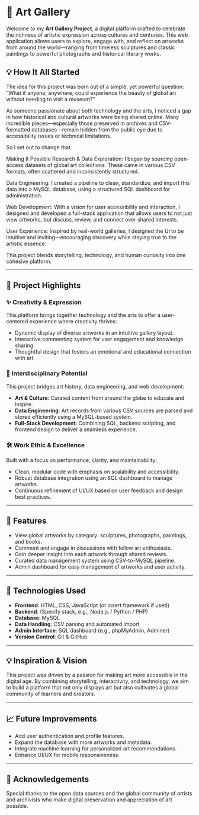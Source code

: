 

# 🎨  Art Gallery

Welcome to my **Art Gallery Project**, a digital platform crafted to celebrate the richness of artistic expression across cultures and centuries. This web application allows users to explore, engage with, and reflect on artworks from around the world—ranging from timeless sculptures and classic paintings to powerful photographs and historical literary works.

## 💡 How It All Started
The idea for this project was born out of a simple, yet powerful question:
“What if anyone, anywhere, could experience the beauty of global art without needing to visit a museum?”

As someone passionate about both technology and the arts, I noticed a gap in how historical and cultural artworks were being shared online. Many incredible pieces—especially those preserved in archives and CSV-formatted databases—remain hidden from the public eye due to accessibility issues or technical limitations.

So I set out to change that.

Making It Possible
Research & Data Exploration: I began by sourcing open-access datasets of global art collections. These came in various CSV formats, often scattered and inconsistently structured.

Data Engineering: I created a pipeline to clean, standardize, and import this data into a MySQL database, using a structured SQL dashboard for administration.

Web Development: With a vision for user accessibility and interaction, I designed and developed a full-stack application that allows users to not just view artworks, but discuss, review, and connect over shared interests.

User Experience: Inspired by real-world galleries, I designed the UI to be intuitive and inviting—encouraging discovery while staying true to the artistic essence.

This project blends storytelling, technology, and human curiosity into one cohesive platform.

---

## 🌟 Project Highlights

### ✨ Creativity & Expression
This platform brings together technology and the arts to offer a user-centered experience where creativity thrives:
- Dynamic display of diverse artworks in an intuitive gallery layout.
- Interactive commenting system for user engagement and knowledge sharing.
- Thoughtful design that fosters an emotional and educational connection with art.

### 🔗 Interdisciplinary Potential
This project bridges art history, data engineering, and web development:
- **Art & Culture**: Curated content from around the globe to educate and inspire.
- **Data Engineering**: Art records from various CSV sources are parsed and stored efficiently using a MySQL-based system.
- **Full-Stack Development**: Combining SQL, backend scripting, and frontend design to deliver a seamless experience.

### 🛠️ Work Ethic & Excellence
Built with a focus on performance, clarity, and maintainability:
- Clean, modular code with emphasis on scalability and accessibility.
- Robust database integration using an SQL dashboard to manage artworks.
- Continuous refinement of UI/UX based on user feedback and design best practices.

---

## 🚀 Features

- View global artworks by category: sculptures, photographs, paintings, and books.
- Comment and engage in discussions with fellow art enthusiasts.
- Gain deeper insight into each artwork through shared reviews.
- Curated data management system using CSV-to-MySQL pipeline.
- Admin dashboard for easy management of artworks and user activity.

---

## 🧠 Technologies Used

- **Frontend**: HTML, CSS, JavaScript (or insert framework if used)
- **Backend**: (Specify stack, e.g., Node.js / Python / PHP)
- **Database**: MySQL
- **Data Handling**: CSV parsing and automated import
- **Admin Interface**: SQL dashboard (e.g., phpMyAdmin, Adminer)
- **Version Control**: Git & GitHub

---

## 💡 Inspiration & Vision

This project was driven by a passion for making art more accessible in the digital age. By combining storytelling, interactivity, and technology, we aim to build a platform that not only displays art but also cultivates a global community of learners and creators.

---

## 📈 Future Improvements

- Add user authentication and profile features.
- Expand the database with more artworks and metadata.
- Integrate machine learning for personalized art recommendations.
- Enhance UI/UX for mobile responsiveness.

---

## 🙌 Acknowledgements

Special thanks to the open data sources and the global community of artists and archivists who make digital preservation and appreciation of art possible.
